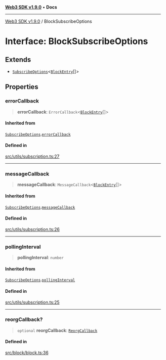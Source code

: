 [**Web3 SDK v1.9.0**](../README.md) • **Docs**

***

[Web3 SDK v1.9.0](../globals.md) / BlockSubscribeOptions

# Interface: BlockSubscribeOptions

## Extends

- [`SubscribeOptions`](../namespaces/utils/interfaces/SubscribeOptions.md)\<[`BlockEntry`](../namespaces/node/interfaces/BlockEntry.md)[]\>

## Properties

### errorCallback

> **errorCallback**: `ErrorCallback`\<[`BlockEntry`](../namespaces/node/interfaces/BlockEntry.md)[]\>

#### Inherited from

[`SubscribeOptions`](../namespaces/utils/interfaces/SubscribeOptions.md).[`errorCallback`](../namespaces/utils/interfaces/SubscribeOptions.md#errorcallback)

#### Defined in

[src/utils/subscription.ts:27](https://github.com/Mystic-Nayy/alephium-web3/blob/ee41f5e0e7d7fb0b155fe62f05b2ac03772895ca/packages/web3/src/utils/subscription.ts#L27)

***

### messageCallback

> **messageCallback**: `MessageCallback`\<[`BlockEntry`](../namespaces/node/interfaces/BlockEntry.md)[]\>

#### Inherited from

[`SubscribeOptions`](../namespaces/utils/interfaces/SubscribeOptions.md).[`messageCallback`](../namespaces/utils/interfaces/SubscribeOptions.md#messagecallback)

#### Defined in

[src/utils/subscription.ts:26](https://github.com/Mystic-Nayy/alephium-web3/blob/ee41f5e0e7d7fb0b155fe62f05b2ac03772895ca/packages/web3/src/utils/subscription.ts#L26)

***

### pollingInterval

> **pollingInterval**: `number`

#### Inherited from

[`SubscribeOptions`](../namespaces/utils/interfaces/SubscribeOptions.md).[`pollingInterval`](../namespaces/utils/interfaces/SubscribeOptions.md#pollinginterval)

#### Defined in

[src/utils/subscription.ts:25](https://github.com/Mystic-Nayy/alephium-web3/blob/ee41f5e0e7d7fb0b155fe62f05b2ac03772895ca/packages/web3/src/utils/subscription.ts#L25)

***

### reorgCallback?

> `optional` **reorgCallback**: [`ReorgCallback`](../type-aliases/ReorgCallback.md)

#### Defined in

[src/block/block.ts:36](https://github.com/Mystic-Nayy/alephium-web3/blob/ee41f5e0e7d7fb0b155fe62f05b2ac03772895ca/packages/web3/src/block/block.ts#L36)
